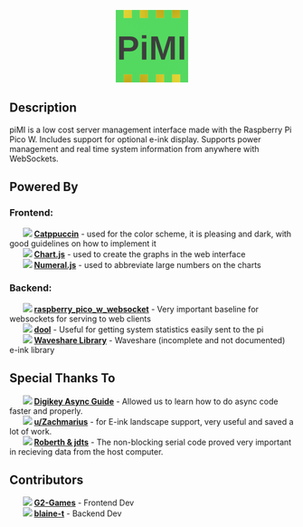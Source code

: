 <p align="center">
  <img src="/dev/img/PiMI256.png" height="128">
</p>

## Description

piMI is a low cost server management interface made with the Raspberry Pi Pico W. Includes support for optional e-ink display. Supports power management and real time system information from anywhere with WebSockets. 

## Powered By

### Frontend:
      <img src="https://raw.githubusercontent.com/catppuccin/catppuccin/main/assets/logos/exports/1544x1544_circle.png" height="20"> [**Catppuccin**](https://github.com/catppuccin/catppuccin) - used for the color scheme, it is pleasing and dark, with good guidelines on how to implement it <br />
      <img src="https://www.chartjs.org/img/chartjs-logo.svg" height="20"> [**Chart.js**](https://www.chartjs.org) - used to create the graphs in the web interface <br />
      <img src="https://avatars.githubusercontent.com/u/678099" height="20"> [**Numeral.js**](https://github.com/adamwdraper/Numeral-js) - used to abbreviate large numbers on the charts <br />

### Backend: 
      <img src="https://about.gitlab.com/images/press/logo/svg/gitlab-logo-500.svg" height="20"> [**raspberry_pico_w_websocket**](https://gitlab.com/florindragan/raspberry_pico_w_websocket) - Very important baseline for websockets for serving to web clients <br />
      <img src="https://avatars.githubusercontent.com/u/3429760" height="20"> [**dool**](https://github.com/scottchiefbaker/dool) - Useful for getting system statistics easily sent to the pi <br />
      <img src="https://www.waveshare.com/w/upload/a/a7/Ws-watermark-en.svg" height="20"> [**Waveshare Library**](https://github.com/waveshare/Pico_ePaper_Code) - Waveshare (incomplete and not documented) e-ink library <br />

## Special Thanks To

      <img src="https://play-lh.googleusercontent.com/2GLTIKKy3rGhM1qJv12K3EX7ZtJW2fVWf-SIYawtA9OXbo3gSDudEdHIO4i_MFyOek0" height="20"> [**Digikey Async Guide**](https://www.digikey.com/en/maker/projects/getting-started-with-asyncio-in-micropython-raspberry-pi-pico/110b4243a2f544b6af60411a85f0437c) - Allowed us to learn how to do async code faster and properly. <br />
      <img src="https://styles.redditmedia.com/t5_mjvcg/styles/profileIcon_snoo16d1b197-7907-4b95-a9ce-e1a0f691c9bd-headshot.png" height="20"> [**u/Zachmarius**](https://www.reddit.com/user/Zachmarius/) - for E-ink landscape support, very useful and saved a lot of work. <br />
      <img src="https://upload.wikimedia.org/wikipedia/commons/4/4e/Micropython-logo.svg" height ="20"> [**Roberth & jdts**](https://forum.micropython.org/viewtopic.php?t=7325) - The non-blocking serial code proved very important in recieving data from the host computer. <br />

## Contributors

      <img src="https://avatars.githubusercontent.com/u/72430668" height="20"> [**G2-Games**](https://github.com/G2-Games) - Frontend Dev <br />
      <img src="https://avatars.githubusercontent.com/u/108963625" height="20"> [**blaine-t**](https://github.com/blaine-t) - Backend Dev
